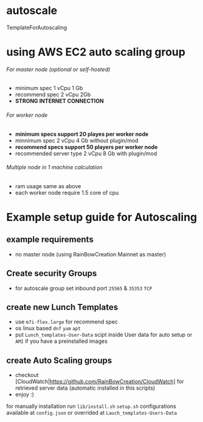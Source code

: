 # autoscale

TemplateForAutoscaling

# using AWS EC2 auto scaling group

###### For master node (optional or self-hosted)

* minimum spec 1 vCpu 1 Gb
* recommend spec 2 vCpu 2Gb
* **STRONG INTERNET CONNECTION**

###### For worker node
- **minimum specs support 20 playes per worker node**
- minnimum spec 2 vCpu 4 Gb without plugin/mod
- **recommend specs support 50 players per worker node**
- recommended server type 2 vCpu 8 Gb with plugin/mod

###### Multiple node in 1 machine calculation
- ram usage same as above
- each worker node require 1.5 core of cpu

# Example setup guide for Autoscaling

## example requirements

- no master node (using RainBowCreation Mainnet as master)

## Create security Groups

- for autoscale group set inbound port ``25565`` & ``35353`` ``TCP``

## create new Lunch Templates

- use ``m7i-flex.large`` for recommend spec
- os linux based ``dnf`` ``yum`` ``apt``
- put ``Lunch_templates-User-Data`` scipt inside User data for auto setup or ``AMI`` if you have a preinstalled images

## create Auto Scaling groups

- checkout [CloudWatch|https://github.com/RainBowCreation/CloudWatch] for retrieved server data (automatic installed in this scripts)
- enjoy :)

for manually installation run ``lib/install.sh`` ``setup.sh``
configurations available at ``config.json`` or overrided at ``Lauch_templates-Users-Data``